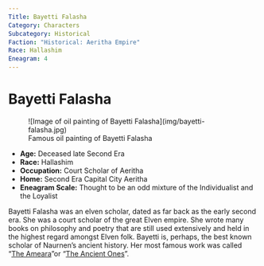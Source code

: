 ```yaml
---
Title: Bayetti Falasha
Category: Characters
Subcategory: Historical
Faction: "Historical: Aeritha Empire"
Race: Hallashim
Eneagram: 4
---
```


# Bayetti Falasha


<div class="wrap-right-img">
<figure class="pic-banner">
![Image of oil painting of Bayetti Falasha](img/bayetti-falasha.jpg)
<figcaption>Famous oil painting of Bayetti Falasha</figcaption>
</figure>
</div>


-   **Age:** Deceased late Second Era
-   **Race:** Hallashim
-   **Occupation:** Court Scholar of Aeritha
-   **Home:** Second Era Capital City Aeritha
-   **Eneagram Scale:** Thought to be an odd mixture of the Individualist and the Loyalist

Bayetti Falasha was an elven scholar, dated as far back as the early second era. She was a court scholar of the great Elven empire. She wrote many books on philosophy and poetry that are still used extensively and held in the highest regard amongst Elven folk. Bayetti is, perhaps, the best known scholar of Naurnen&rsquo;s ancient history. Her most famous work was called &ldquo;[The Ameara](../Books/the-ancient-ones.md)&rdquo;or &ldquo;[The Ancient Ones](../Books/the-ancient-ones.md)&rdquo;.

<br style="clear:both;" />

